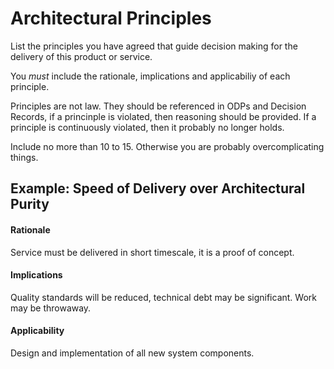 # Architectural Principles
List the principles you have agreed that guide decision making for the delivery of this product or service.

You _must_ include the rationale, implications and applicabiliy of each principle.

Principles are not law. They should be referenced in ODPs and Decision Records, if a princinple is violated, then reasoning should be provided. If a principle is continuously violated, then it probably no longer holds.

Include no more than 10 to 15. Otherwise you are probably overcomplicating things.

## Example: Speed of Delivery over Architectural Purity
#### Rationale
Service must be delivered in short timescale, it is a proof of concept.

#### Implications
Quality standards will be reduced, technical debt may be significant. Work may be throwaway.

####  Applicability
Design and implementation of all new system components.